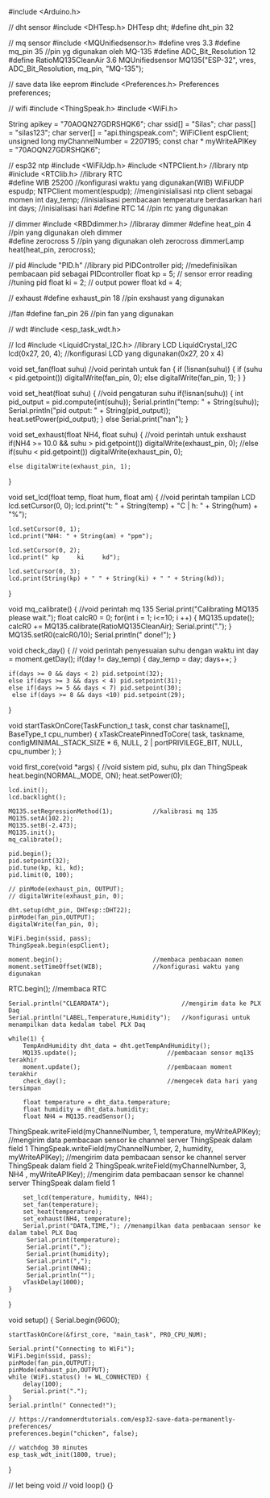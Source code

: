 #include <Arduino.h>

// dht sensor
#include <DHTesp.h>
DHTesp dht;
#define dht_pin 32

// mq sensor
#include <MQUnifiedsensor.h>
#define vres 3.3
#define mq_pin 35					//pin yg digunakan oleh MQ-135
#define ADC_Bit_Resolution 12
#define RatioMQ135CleanAir 3.6
MQUnifiedsensor MQ135("ESP-32", vres, ADC_Bit_Resolution, mq_pin, "MQ-135");

// save data like eeprom
#include <Preferences.h>
Preferences preferences;

// wifi
#include <ThingSpeak.h>
#include <WiFi.h>

String apikey = "70AOQN27GDRSHQK6";
char ssid[] = "Silas";
char pass[] = "silas123";
char server[] = "api.thingspeak.com";
WiFiClient espClient;
unsigned long myChannelNumber = 2207195;
const char * myWriteAPIKey = "70AOQN27GDRSHQK6";

// esp32 ntp
#include <WiFiUdp.h>
#include <NTPClient.h>				//library ntp
#iniclude <RTClib.h>				//library RTC						
#define WIB 25200					//konfigurasi waktu yang digunakan(WIB)
WiFiUDP espudp;
NTPClient moment(espudp);			//menginisialisasi ntp client sebagai momen
int day_temp;						//inisialisasi pembacaan temperature berdasarkan hari
int days;							//inisialisasi hari
#define RTC 14						//pin rtc yang digunakan

// dimmer
#include <RBDdimmer.h>					//libraray dimmer
#define heat_pin 4						//pin yang digunakan oleh dimmer 	
#define zerocross 5						//pin yang digunakan oleh zerocross
dimmerLamp heat(heat_pin, zerocross);

// pid
#include "PID.h"						//library pid 
PIDController pid;						//medefinisikan pembacaan pid sebagai PIDcontroller
float kp = 5; // sensor error reading	//tuning pid
float ki = 2; // output power
float kd = 4;

// exhaust
#define exhaust_pin 18		//pin exshaust yang digunakan

//fan
#define fan_pin 26			//pin fan yang digunakan

// wdt
#include <esp_task_wdt.h>

// lcd
#include <LiquidCrystal_I2C.h>				//library LCD
LiquidCrystal_I2C lcd(0x27, 20, 4);			//konfigurasi LCD yang digunakan(0x27, 20 x 4)

void set_fan(float suhu) 					//void perintah untuk fan
{
    if (!isnan(suhu)) {
        if (suhu < pid.getpoint()) digitalWrite(fan_pin, 0);
        else digitalWrite(fan_pin, 1);
    }
}

void set_heat(float suhu) {					//void pengaturan suhu
    if(!isnan(suhu)) { 
        int pid_output = pid.compute(int(suhu));
        Serial.println("temp: " + String(suhu));
        Serial.println("pid output: " + String(pid_output));
        heat.setPower(pid_output);
    }
    else Serial.print("nan");
}

void set_exhaust(float NH4, float suhu) {		//void perintah untuk exshaust
    if(NH4 >= 10.0 && suhu > pid.getpoint()) digitalWrite(exhaust_pin, 0);
    //else if(suhu < pid.getpoint()) digitalWrite(exhaust_pin, 0);    

    else digitalWrite(exhaust_pin, 1);
}

void set_lcd(float temp, float hum, float am) {		//void perintah tampilan LCD
    lcd.setCursor(0, 0);
    lcd.print("t: " + String(temp) + "C | h: " + String(hum) + "%");

    lcd.setCursor(0, 1);
    lcd.print("NH4: " + String(am) + "ppm");
    
    lcd.setCursor(0, 2);
    lcd.print(" kp     ki     kd");
    
    lcd.setCursor(0, 3);
    lcd.print(String(kp) + " " + String(ki) + " " + String(kd));
}

void mq_calibrate() {			//void perintah mq 135
    Serial.print("Calibrating MQ135 please wait.");
    float calcR0 = 0;
    for(int i = 1; i<=10; i ++)
    {
        MQ135.update();
        calcR0 += MQ135.calibrate(RatioMQ135CleanAir);
        Serial.print(".");
    }
    MQ135.setR0(calcR0/10);
    Serial.println("  done!");
}

void check_day() {				// void perintah penyesuaian suhu dengan waktu 
    int day = moment.getDay();
    if(day != day_temp) {
        day_temp = day;
        days++;
    }

    if(days >= 0 && days < 2) pid.setpoint(32);
    else if(days >= 3 && days < 4) pid.setpoint(31);
    else if(days >= 5 && days < 7) pid.setpoint(30);
     else if(days >= 8 && days <10) pid.setpoint(29);
}

void startTaskOnCore(TaskFunction_t task, const char taskname[], BaseType_t cpu_number) {
    xTaskCreatePinnedToCore(
        task,
        taskname,
        configMINIMAL_STACK_SIZE * 6, NULL, 2 | portPRIVILEGE_BIT,
        NULL,
        cpu_number
    );
}

void first_core(void *args) {				//void sistem pid, suhu, plx dan ThingSpeak
    heat.begin(NORMAL_MODE, ON);
    heat.setPower(0);

    lcd.init();
    lcd.backlight();

    MQ135.setRegressionMethod(1);			//kalibrasi mq 135
    MQ135.setA(102.2);
    MQ135.setB(-2.473);
    MQ135.init(); 
    mq_calibrate();

    pid.begin();
    pid.setpoint(32);
    pid.tune(kp, ki, kd);
    pid.limit(0, 100);

    // pinMode(exhaust_pin, OUTPUT);
    // digitalWrite(exhaust_pin, 0);

    dht.setup(dht_pin, DHTesp::DHT22);
    pinMode(fan_pin,OUTPUT);
    digitalWrite(fan_pin, 0);

    WiFi.begin(ssid, pass);
    ThingSpeak.begin(espClient);
    
    moment.begin();							//membaca pembacaan momen
    moment.setTimeOffset(WIB);				//konfigurasi waktu yang digunakan 
RTC.begin();								//membaca RTC

    Serial.println("CLEARDATA");					//mengirim data ke PLX Daq
    Serial.println("LABEL,Temperature,Humidity");	//konfigurasi untuk menampilkan data kedalam tabel PLX Daq

    while(1) {
        TempAndHumidity dht_data = dht.getTempAndHumidity();
        MQ135.update();							//pembacaan sensor mq135 terakhir
        moment.update();						//pembacaan moment terakhir 
        check_day();							//mengecek data hari yang tersimpan 

        float temperature = dht_data.temperature;
        float humidity = dht_data.humidity;
        float NH4 = MQ135.readSensor();

ThingSpeak.writeField(myChannelNumber, 1, temperature, myWriteAPIKey);	//mengirim data pembacaan sensor  ke channel server ThingSpeak dalam field 1
ThingSpeak.writeField(myChannelNumber, 2, humidity, myWriteAPIKey);	//mengirim data pembacaan sensor ke channel server ThingSpeak dalam field 2
ThingSpeak.writeField(myChannelNumber, 3, NH4 , myWriteAPIKey);	//mengirim data pembacaan sensor ke channel server ThingSpeak dalam field 1

        set_lcd(temperature, humidity, NH4);
        set_fan(temperature);
        set_heat(temperature);
        set_exhaust(NH4, temperature);
        Serial.print("DATA,TIME,");	//menampilkan data pembacaan sensor ke dalam tabel PLX Daq
         Serial.print(temperature);
         Serial.print(",");
         Serial.print(humidity);
         Serial.print(",");
         Serial.print(NH4);
         Serial.println("");
        vTaskDelay(1000);
    }
}

void setup() {
    Serial.begin(9600);
    
    startTaskOnCore(&first_core, "main_task", PRO_CPU_NUM);

    Serial.print("Connecting to WiFi");
    WiFi.begin(ssid, pass);
    pinMode(fan_pin,OUTPUT);      
    pinMode(exhaust_pin,OUTPUT);
    while (WiFi.status() != WL_CONNECTED) {
        delay(100);
        Serial.print(".");
    }
    Serial.println(" Connected!");

    // https://randomnerdtutorials.com/esp32-save-data-permanently-preferences/
    preferences.begin("chicken", false); 

    // watchdog 30 minutes
    esp_task_wdt_init(1800, true);
}

// let being void //
void loop() {}
